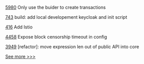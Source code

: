 
[5980](https://github.com/hyperledger/besu/pull/5980) Only use the buider to create transactions

[743](https://github.com/hyperledger-labs/open-enterprise-agent/pull/743) build: add local developement keycloak and init script

[416](https://github.com/hyperledger-labs/fablo/pull/416) Add Istio

[4458](https://github.com/hyperledger/fabric/pull/4458) Expose block censorship timeout in config

[3949](https://github.com/hyperledger/iroha/pull/3949) [refactor]: move expression len out of public API into core


[See more >>>](https://start-here.hyperledger.org/pull-requests)

